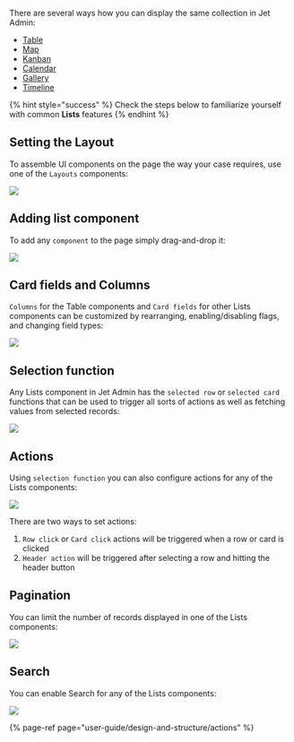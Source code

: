 [comment]: # ($page_title=Lists)
[comment]: # ($page_description=Lists are UI components for displaying data from your collections)

There are several ways how you can display the same collection in Jet Admin:

* [Table](user-guide/components/lists/table) 
* [Map](user-guide/components/lists/map)
* [Kanban](user-guide/components/lists/kanban)
* [Calendar](user-guide/components/lists/calendar)
* [Gallery](user-guide/components/lists/gallery)
* [Timeline](user-guide/components/lists/timeline)

{% hint style="success" %}
Check the steps below to familiarize yourself with common **Lists** features
{% endhint %}

## Setting the Layout

To assemble UI components on the page the way your case requires, use one of the `Layouts` components:

![](https://gblobscdn.gitbook.com/assets%2F-LQ08RFAKZvFADEiXKFy%2F-MiRb5WVmPcNZ9l6FtwI%2F-MiRdvp34jiD2Q-AVGcn%2FLists2.gif?alt=media&token=9f0d0f72-60eb-47e0-a46a-f7382fc13b49)

## Adding list component

To add any `component` to the page simply drag-and-drop it:

![](https://gblobscdn.gitbook.com/assets%2F-LQ08RFAKZvFADEiXKFy%2F-MiRb5WVmPcNZ9l6FtwI%2F-MiRcUjpqTyP0QQH5vMA%2FLists1.gif?alt=media&token=aaf5cf29-293e-4b13-a90b-da6c7e8ea923)

## Card fields and Columns

`Columns` for the Table components and `Card fields` for other Lists components can be customized by rearranging, enabling/disabling flags, and changing field types:

![](https://gblobscdn.gitbook.com/assets%2F-LQ08RFAKZvFADEiXKFy%2F-MiRiVAvn3Bg4Rkbi-cN%2F-MiRmmT4tr55F0JTebjV%2FLists3.gif?alt=media&token=64d59b21-ef8d-4ab7-bf13-7dece57ffd2b)

## Selection function

Any Lists component in Jet Admin has the `selected row` or `selected card` functions that can be used to trigger all sorts of actions as well as fetching values from selected records:

![](https://gblobscdn.gitbook.com/assets%2F-LQ08RFAKZvFADEiXKFy%2F-MiRUWKf0L5TayDlsVYO%2F-MiRWERb_hLVtOa7Z6y-%2FComponents6.gif?alt=media&token=b9b29c78-5455-43e6-ad98-4976510f167c)

## Actions

Using `selection function` you can also configure actions for any of the Lists components:

![](https://gblobscdn.gitbook.com/assets%2F-LQ08RFAKZvFADEiXKFy%2F-MiRo5Ik_M8LGmlbdyac%2F-MiRr6oiSd_kbGjUknNg%2FLists5.gif?alt=media&token=74fe276f-eee4-4630-889e-2e5c0562fc0a)

There are two ways to set actions:

1. `Row click` or `Card click` actions will be triggered when a row or card is clicked
2. `Header action` will be triggered after selecting a row and hitting the header button

## Pagination

You can limit the number of records displayed in one of the Lists components: 

![](https://gblobscdn.gitbook.com/assets%2F-LQ08RFAKZvFADEiXKFy%2F-MiRiVAvn3Bg4Rkbi-cN%2F-MiRnptEWvcxZTptceOb%2FLists4.gif?alt=media&token=772db42d-5034-4a98-b792-70dd5460da69)

## Search

You can enable Search for any of the Lists components:

![](https://gblobscdn.gitbook.com/assets%2F-LQ08RFAKZvFADEiXKFy%2F-MiRo5Ik_M8LGmlbdyac%2F-MiRobE1CltCURSHe6CU%2FComponents8.gif?alt=media&token=fd6aafaf-09f3-489f-b932-dfdaeeb4fdab)

{% page-ref page="user-guide/design-and-structure/actions" %}

